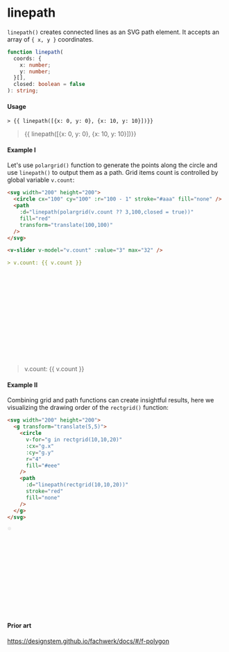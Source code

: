 # linepath

`linepath()` creates connected lines as an SVG path element. It accepts an array of `{ x, y }` coordinates.

```ts
function linepath(
  coords: {
    x: number;
    y: number;
  }[],
  closed: boolean = false
): string;
```

#### Usage

```
> {{ linepath([{x: 0, y: 0}, {x: 10, y: 10}])}}
```

> {{ linepath([{x: 0, y: 0}, {x: 10, y: 10}])}}

#### Example I

Let's use `polargrid()` function to generate the points along the circle and use `linepath()` to output them as a path. Grid items count is controlled by global variable `v.count`:

```md
<svg width="200" height="200">
  <circle cx="100" cy="100" :r="100 - 1" stroke="#aaa" fill="none" />
  <path
    :d="linepath(polargrid(v.count ?? 3,100,closed = true))"
    fill="red"
    transform="translate(100,100)"
  />
</svg>

<v-slider v-model="v.count" :value="3" max="32" />

> v.count: {{ v.count }}
```

<svg width="200" height="200">
  <circle cx="100" cy="100" :r="100 - 1" stroke="#aaa" fill="none" />
  <path
    :d="linepath(polargrid(v.count ?? 3,100),true)"
    stroke="red"
    fill="none"
    transform="translate(100,100)"
  />
</svg>

<v-slider v-model="v.count" :value="3" max="32" />

> v.count: {{ v.count }}

#### Example II

Combining grid and path functions can create insightful results, here we visualizing the drawing order of the `rectgrid()` function:

```md
<svg width="200" height="200">
  <g transform="translate(5,5)">
    <circle
      v-for="g in rectgrid(10,10,20)"
      :cx="g.x"
      :cy="g.y"
      r="4"
      fill="#eee"
    />
    <path
      :d="linepath(rectgrid(10,10,20))"
      stroke="red"
      fill="none"
    />
  </g>
</svg>
```

<svg width="200" height="200">
  <g transform="translate(5,5)">
    <circle
      v-for="g in rectgrid(10,10,20)"
      :cx="g.x"
      :cy="g.y"
      r="4"
      fill="#eee"
    />
    <path
      :d="linepath(rectgrid(10,10,20))"
      stroke="red"
      fill="none"
    />
  </g>
</svg>

#### Prior art

https://designstem.github.io/fachwerk/docs/#/f-polygon
